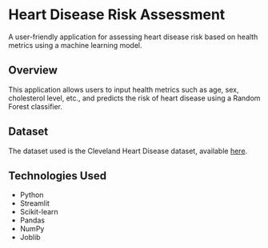 # Heart Disease Risk Assessment

A user-friendly application for assessing heart disease risk based on health metrics using a machine learning model.


## Overview

This application allows users to input health metrics such as age, sex, cholesterol level, etc., and predicts the risk of heart disease using a Random Forest classifier.

## Dataset

The dataset used is the Cleveland Heart Disease dataset, available [here](https://archive.ics.uci.edu/ml/machine-learning-databases/heart-disease/processed.cleveland.data).

## Technologies Used

- Python
- Streamlit
- Scikit-learn
- Pandas
- NumPy
- Joblib

